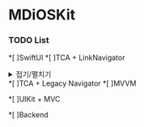 # MDiOSKit

### TODO List
*[ ]SwiftUI
    *[ ]TCA + LinkNavigator
        <details><summary>접기/펼치기</summary>
        *[ ]소셜 로그인
        *[ ]푸시 알림
        *[ ]Agora Videocall
            *[ ]Banuba Face Filter
        </details>
    *[ ]TCA + Legacy Navigator
    *[ ]MVVM

*[ ]UIKit + MVC

*[ ]Backend